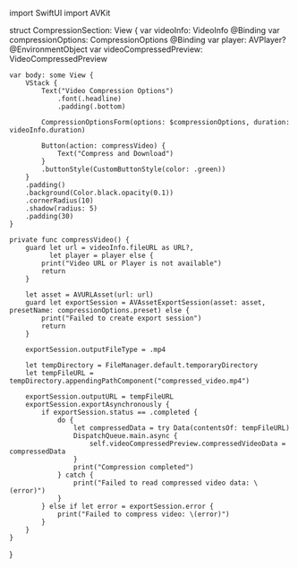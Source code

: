 import SwiftUI
import AVKit

struct CompressionSection: View {
    var videoInfo: VideoInfo
    @Binding var compressionOptions: CompressionOptions
    @Binding var player: AVPlayer?
    @EnvironmentObject var videoCompressedPreview: VideoCompressedPreview

    var body: some View {
        VStack {
            Text("Video Compression Options")
                .font(.headline)
                .padding(.bottom)

            CompressionOptionsForm(options: $compressionOptions, duration: videoInfo.duration)

            Button(action: compressVideo) {
                Text("Compress and Download")
            }
            .buttonStyle(CustomButtonStyle(color: .green))
        }
        .padding()
        .background(Color.black.opacity(0.1))
        .cornerRadius(10)
        .shadow(radius: 5)
        .padding(30)
    }

    private func compressVideo() {
        guard let url = videoInfo.fileURL as URL?,
              let player = player else {
            print("Video URL or Player is not available")
            return
        }

        let asset = AVURLAsset(url: url)
        guard let exportSession = AVAssetExportSession(asset: asset, presetName: compressionOptions.preset) else {
            print("Failed to create export session")
            return
        }

        exportSession.outputFileType = .mp4

        let tempDirectory = FileManager.default.temporaryDirectory
        let tempFileURL = tempDirectory.appendingPathComponent("compressed_video.mp4")
        
        exportSession.outputURL = tempFileURL
        exportSession.exportAsynchronously {
            if exportSession.status == .completed {
                do {
                    let compressedData = try Data(contentsOf: tempFileURL)
                    DispatchQueue.main.async {
                        self.videoCompressedPreview.compressedVideoData = compressedData
                    }
                    print("Compression completed")
                } catch {
                    print("Failed to read compressed video data: \(error)")
                }
            } else if let error = exportSession.error {
                print("Failed to compress video: \(error)")
            }
        }
    }
}
